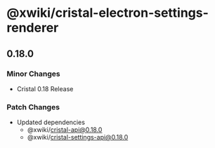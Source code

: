 # @xwiki/cristal-electron-settings-renderer

## 0.18.0

### Minor Changes

- Cristal 0.18 Release

### Patch Changes

- Updated dependencies
  - @xwiki/cristal-api@0.18.0
  - @xwiki/cristal-settings-api@0.18.0
